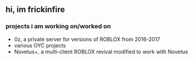 ## hi, im frickinfire
### projects i am working on/worked on
- 0z, a private server for versions of ROBLOX from 2016-2017
- various OYC projects
- Novetus+, a multi-client ROBLOX revival modified to work with Novetus
